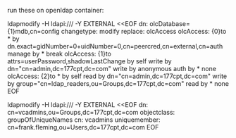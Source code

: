 run these on openldap container:

ldapmodify -H ldapi:/// -Y EXTERNAL <<EOF
dn: olcDatabase={1}mdb,cn=config
changetype: modify
replace: olcAccess
olcAccess: {0}to * by dn.exact=gidNumber=0+uidNumber=0,cn=peercred,cn=external,cn=auth manage by * break
olcAccess: {1}to attrs=userPassword,shadowLastChange by self write by dn="cn=admin,dc=177cpt,dc=com" write by anonymous auth by * none
olcAccess: {2}to * by self read by dn="cn=admin,dc=177cpt,dc=com" write by group="cn=ldap_readers,ou=Groups,dc=177cpt,dc=com" read by * none
EOF

ldapmodify -H ldapi:/// -Y EXTERNAL <<EOF
dn: cn=vcadmins,ou=Groups,dc=177cpt,dc=com
objectclass: groupOfUniqueNames
cn: vcadmins
uniquemember: cn=frank.fleming,ou=Users,dc=177cpt,dc=com
EOF

